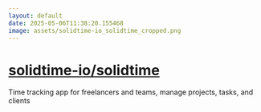 ```yaml
---
layout: default
date: 2025-05-06T11:38:20.155468
image: assets/solidtime-io_solidtime_cropped.png
---
```


# [solidtime-io/solidtime](https://github.com/solidtime-io/solidtime)

Time tracking app for freelancers and teams, manage projects, tasks, and clients
